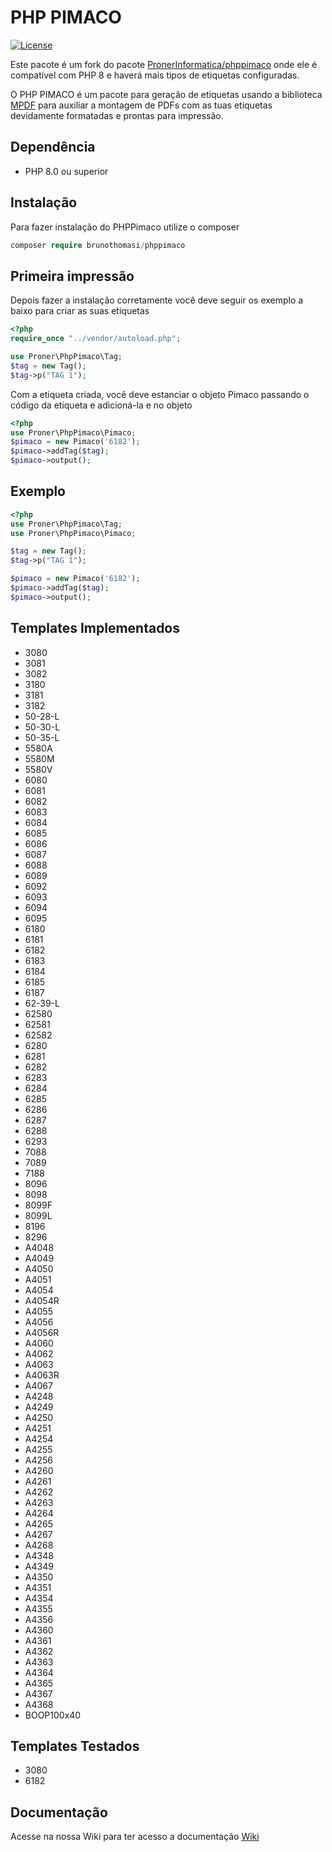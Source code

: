 # PHP PIMACO

[![License](https://poser.pugx.org/proner/phppimaco/license.svg)](https://packagist.org/packages/proner/phppimaco)

Este pacote é um fork do pacote <a href="https://github.com/PronerInformatica/phppimaco" target="_blank">PronerInformatica/phppimaco</a> onde ele é compatível com PHP 8 e haverá mais tipos de etiquetas configuradas.

O PHP PIMACO é um pacote para geração de etiquetas usando a biblioteca <a href="https://github.com/mpdf/mpdf" target="_blank">MPDF</a> para auxiliar a montagem de PDFs com as tuas etiquetas devidamente formatadas e prontas para impressão.

## Dependência

- PHP 8.0 ou superior

## Instalação

Para fazer instalação do PHPPimaco utilize o composer
```php
composer require brunothomasi/phppimaco
```

## Primeira impressão
Depois fazer a instalação corretamente você deve seguir os exemplo a baixo para criar as suas etiquetas
```php
<?php
require_once "../vendor/autoload.php";

use Proner\PhpPimaco\Tag;
$tag = new Tag();
$tag->p("TAG 1");
```
Com a etiqueta criada, você deve estanciar o objeto Pimaco passando o código da etiqueta e adicioná-la e no objeto
```php
<?php
use Proner\PhpPimaco\Pimaco;
$pimaco = new Pimaco('6182');
$pimaco->addTag($tag);
$pimaco->output();
```

## Exemplo
```php
<?php
use Proner\PhpPimaco\Tag;
use Proner\PhpPimaco\Pimaco;

$tag = new Tag();
$tag->p("TAG 1");

$pimaco = new Pimaco('6182');
$pimaco->addTag($tag);
$pimaco->output();
```


## Templates Implementados
* 3080
* 3081
* 3082
* 3180
* 3181
* 3182
* 50-28-L
* 50-30-L
* 50-35-L
* 5580A
* 5580M
* 5580V
* 6080
* 6081
* 6082
* 6083
* 6084
* 6085
* 6086
* 6087
* 6088
* 6089
* 6092
* 6093
* 6094
* 6095
* 6180
* 6181
* 6182
* 6183
* 6184
* 6185
* 6187
* 62-39-L
* 62580
* 62581
* 62582
* 6280
* 6281
* 6282
* 6283
* 6284
* 6285
* 6286
* 6287
* 6288
* 6293
* 7088
* 7089
* 7188
* 8096
* 8098
* 8099F
* 8099L
* 8196
* 8296
* A4048
* A4049
* A4050
* A4051
* A4054
* A4054R
* A4055
* A4056
* A4056R
* A4060
* A4062
* A4063
* A4063R
* A4067
* A4248
* A4249
* A4250
* A4251
* A4254
* A4255
* A4256
* A4260
* A4261
* A4262
* A4263
* A4264
* A4265
* A4267
* A4268
* A4348
* A4349
* A4350
* A4351
* A4354
* A4355
* A4356
* A4360
* A4361
* A4362
* A4363
* A4364
* A4365
* A4367
* A4368
* BOOP100x40


## Templates Testados
* 3080
* 6182


## Documentação

Acesse na nossa Wiki para ter acesso a documentação <a href="https://github.com/PronerInformatica/phppimaco/wiki" target="_blank">Wiki</a>
